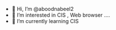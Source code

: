 - 👋 Hi, I’m @aboodnabeel2
- 👀 I’m interested in CIS , Web browser ....
- 🌱 I’m currently learning CIS

